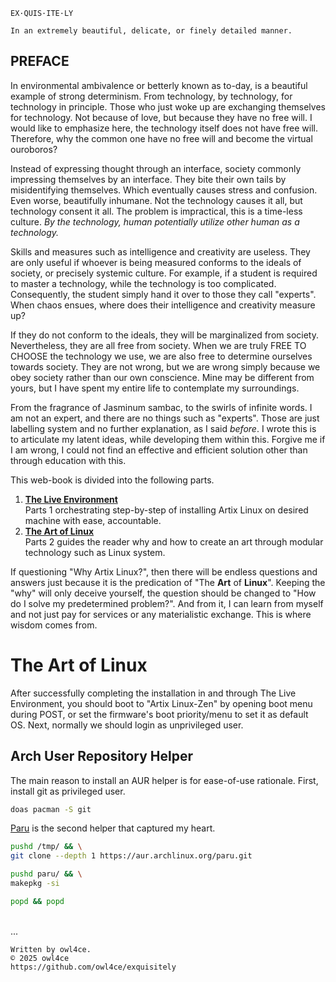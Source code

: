```
EX·QUIS·ITE·LY

In an extremely beautiful, delicate, or finely detailed manner.
```

## PREFACE

In environmental ambivalence or betterly known as to-day, is a beautiful example of strong determinism. From technology,
by technology, for technology in principle. Those who just woke up are exchanging themselves for technology. Not because
of love, but because they have no free will. I would like to emphasize here, the technology itself does not have free
will. Therefore, why the common one have no free will and become the virtual ouroboros?

Instead of expressing thought through an interface, society commonly impressing themselves by an interface. They bite
their own tails by misidentifying themselves. Which eventually causes stress and confusion. Even worse, beautifully
inhumane. Not the technology causes it all, but technology consent it all. The problem is impractical, this is
a time-less culture. *By the technology, human potentially utilize other human as a technology.*

Skills and measures such as intelligence and creativity are useless. They are only useful if whoever is being measured
conforms to the ideals of society, or precisely systemic culture. For example, if a student is required to master a
technology, while the technology is too complicated. Consequently, the student simply hand it over to those
they call "experts". When chaos ensues, where does their intelligence and creativity measure up?

If they do not conform to the ideals, they will be marginalized from society. Nevertheless, they are all free from
society. When we are truly FREE TO CHOOSE the technology we use, we are also free to determine ourselves towards
society. They are not wrong, but we are wrong simply because we obey society rather than our own conscience.
Mine may be different from yours, but I have spent my entire life to contemplate my surroundings.

From the fragrance of Jasminum sambac, to the swirls of infinite words. I am not an expert, and there are no things such
as "experts". Those are just labelling system and no further explanation, as I said *before*. I wrote this is to
articulate my latent ideas, while developing them within this. Forgive me if I am wrong, I could not find
an effective and efficient solution other than through education with this.

This web-book is divided into the following parts.

1. [**The Live Environment**](./1.THE-LIVE-ENVIRONMENT.md)  
   Parts 1 orchestrating step-by-step of installing Artix Linux on desired machine with ease, accountable.
2. [**The Art of Linux**](#the-art-of-linux)  
   Parts 2 guides the reader why and how to create an art through modular technology such as Linux system.

If questioning "Why Artix Linux?", then there will be endless questions and answers just because it is the predication
of "The **Art** of **Linux**". Keeping the "why" will only deceive yourself, the question should be changed to "How
do I solve my predetermined problem?". And from it, I can learn from myself and not just pay for services
or any materialistic exchange. This is where wisdom comes from.

# The Art of Linux

After successfully completing the installation in and through The Live Environment, you should boot to "Artix Linux-Zen"
by opening boot menu during POST, or set the firmware's boot priority/menu to set it as default OS.
Next, normally we should login as unprivileged user.

## Arch User Repository Helper

The main reason to install an AUR helper is for ease-of-use rationale. First, install git as privileged user.

```sh
doas pacman -S git
```

[Paru](https://github.com/Morganamilo/paru) is the second helper that captured my heart.

```sh
pushd /tmp/ && \
git clone --depth 1 https://aur.archlinux.org/paru.git

pushd paru/ && \
makepkg -si

popd && popd
```

<br>...<br>

```
Written by owl4ce.
© 2025 owl4ce
https://github.com/owl4ce/exquisitely
```
